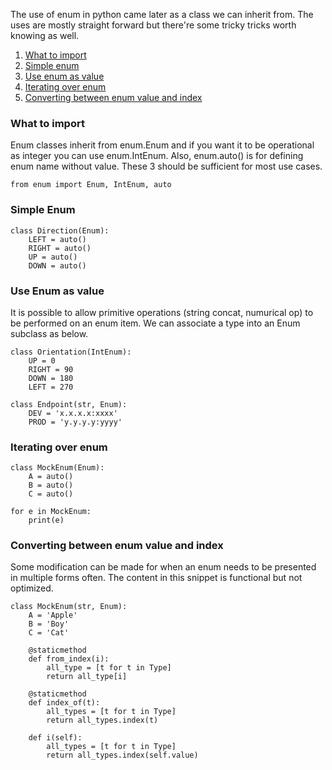 The use of enum in python came later as a class we can inherit from. The uses are mostly straight forward but there're some tricky tricks worth knowing as well.

1. [What to import](#import)
2. [Simple enum](#simple-use)
3. [Use enum as value](#enum-as-value)
4. [Iterating over enum](#iteration)
5. [Converting between enum value and index](#conversion)

### What to import <span id="import"><span>
Enum classes inherit from enum.Enum and if you want it to be operational as integer you can use enum.IntEnum.
Also, enum.auto() is for defining enum name without value. These 3 should be sufficient for most use cases.
```
from enum import Enum, IntEnum, auto
```

### Simple Enum <span id="simple-use"><span>
```
class Direction(Enum):
    LEFT = auto()
    RIGHT = auto()
    UP = auto()
    DOWN = auto()
```

### Use Enum as value <span id="enum-as-value"><span>
It is possible to allow primitive operations (string concat, numurical op) to be performed on an enum item. We can associate a type into an Enum subclass as below.
```
class Orientation(IntEnum):
    UP = 0
    RIGHT = 90
    DOWN = 180
    LEFT = 270
    
class Endpoint(str, Enum):
    DEV = 'x.x.x.x:xxxx'
    PROD = 'y.y.y.y:yyyy'
```

### Iterating over enum <span id="iteration"><span>
```
class MockEnum(Enum):
    A = auto()
    B = auto()
    C = auto()
    
for e in MockEnum:
    print(e)
```

### Converting between enum value and index <span id="conversion"><span>
Some modification can be made for when an enum needs to be presented in multiple forms often. The content in this snippet is functional but not optimized.
```
class MockEnum(str, Enum):
    A = 'Apple'
    B = 'Boy'
    C = 'Cat'
    
    @staticmethod
    def from_index(i):
        all_type = [t for t in Type]
        return all_type[i]

    @staticmethod
    def index_of(t):
        all_types = [t for t in Type]
        return all_types.index(t)

    def i(self):
        all_types = [t for t in Type]
        return all_types.index(self.value)
```

